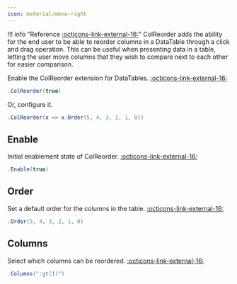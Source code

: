 ```yaml
---
icon: material/menu-right
---
```


!!! info "Reference [:octicons-link-external-16:](https://datatables.net/extensions/colreorder/)"
	ColReorder adds the ability for the end user to be able to reorder columns in a DataTable through a click and drag operation.
	This can be useful when presenting data in a table, letting the user move columns that they wish to compare next to each other for easier comparison.

Enable the ColReorder extension for DataTables.
[:octicons-link-external-16:](https://datatables.net/reference/option/colReorder)
```csharp
.ColReorder(true)
```
Or, configure it.
```csharp
.ColReorder(x => x.Order(5, 4, 3, 2, 1, 0))
```

## Enable
Initial enablement state of ColReorder.
[:octicons-link-external-16:](https://datatables.net/reference/option/colReorder.enable)
```csharp
.Enable(true)
```

## Order
Set a default order for the columns in the table.
[:octicons-link-external-16:](https://datatables.net/reference/option/colReorder.order)
```csharp
.Order(5, 4, 3, 2, 1, 0)
```

## Columns
Select which columns can be reordered.
[:octicons-link-external-16:](https://datatables.net/reference/option/colReorder.columns)
```csharp
.Columns(":gt(1)")
```

